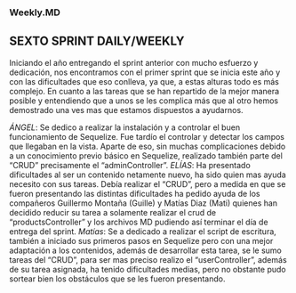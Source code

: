 ### Weekly.MD

## SEXTO SPRINT   DAILY/WEEKLY

Iniciando el año entregando el sprint anterior con mucho esfuerzo y dedicación, nos encontramos con el primer sprint que se inicia este año y con las dificultades que eso conlleva, ya que, a estas alturas todo es más complejo.
En cuanto a las tareas que se han repartido de la mejor manera posible y entendiendo que a unos se les complica más que al otro hemos demostrado una ves mas que estamos dispuestos a ayudarnos.

*ÁNGEL*: Se dedico a realizar la instalación y a controlar el buen funcionamiento de Sequelize. Fue tardío el controlar y detectar los campos que llegaban en la vista. Aparte de eso, sin muchas complicaciones debido a un conocimiento previo básico en Sequelize, realizado también parte del “CRUD” precisamente el “adminController”.
*ELÍAS*: Ha presentado dificultades al ser un contenido netamente nuevo, ha sido quien mas ayuda necesito con sus tareas. Debía realizar el “CRUD”, pero a medida en que se fueron presentando las distintas dificultades ha pedido ayuda de los compañeros Guillermo Montaña (Guille) y Matías Diaz (Mati) quienes han decidido reducir su tarea a solamente realizar el crud de “productsController” y los archivos MD pudiendo así terminar el día de entrega del sprint.
*Matías*: Se a dedicado a realizar el script de escritura, también a iniciado sus primeros pasos en Sequelize pero con una mejor adaptación a los contenidos, además de desarrollar esta tarea, se le sumo tareas del “CRUD”, para ser mas preciso realizo el “userController”, además de su tarea asignada, ha tenido dificultades medias, pero no obstante pudo sortear bien los obstáculos que se les fueron presentando.